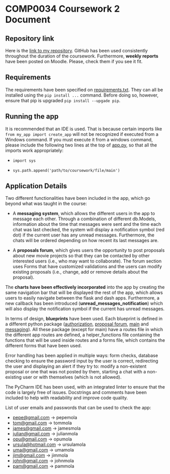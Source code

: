 # COMP0034 Coursework 2 Document
## Repository link
Here is the [link to my repository](https://github.com/ucl-comp0035/comp0034-cw2-i-PDA44719.git). GitHub has been used
consistently throughout the duration of the coursework. Furthermore, **weekly reports** have been posted on Moodle.
Please, check them if you see it fit.

## Requirements
The requirements have been specified on [requirements.txt](requirements.txt). They can all be installed using the
```pip install ...``` command. Before doing so, however, ensure that pip is upgraded ```pip install --upgade pip```.

## Running the app
It is recommended that an IDE is used. That is because certain imports like ````from my_app import create_app````
will not be recognized if executed from a Windows command. If you must execute it from a windows command, please
include the following two lines at the top of [app.py](my_app/app.py), so that all the imports work appropriately:

- ``import sys``

- ``sys.path.append('path/to/coursework/file/main')``


## Application Details
Two different functionalities have been included in the app, which go beyond what was taught in the course:

- A **messaging system**, which allows the different users in the app to message each other. Through a combination of
different db.Models, information about the time that messages were sent and the time each chat was last checked, the
system will display a notification symbol (red dot) if the current user has any unread messages. Furthermore, the chats
will be ordered depending on how recent its last messages are.

- A **proposals forum**, which gives users the opportunity to post proposals about new movie projects so that they can
be contacted by other interested users (i.e., who may want to collaborate). The forum section uses Forms that have
customized validations and the users can modify existing proposals (i.e., change, add or remove details about the
proposal).

The **charts have been effectively incorporated** into the app by creating the same navigation bar that will be
displayed the rest of the app, which allows users to easily navigate between the flask and dash apps. Furthermore, a
new callback has been introduced (**unread_messages_notification**) which will also display the notification symbol if
the current has unread messages.

In terms of design, **blueprints** have been used. Each blueprint is defined in a different python package
([authorization](my_app/auth), [proposal forum](my_app/forum), [main](my_app/main) and [messaging](my_app/messaging)).
All these package (except for main) have a routes file in which the different app routes are defined, a helper_functions
file containing the functions that will be used inside routes and a forms file, which contains the different forms that
have been used.

Error handling has been applied in multiple ways: form checks, database checking to ensure the password input by the
user is correct, redirecting the user and displaying an alert if they try to: modify a non-existent proposal or one
that was not posted by them, starting a chat with a non-existing user or with themselves (which is not allowed).

The PyCharm IDE has been used, with an integrated linter to ensure that the code is largely free of issues. Docstrings
and comments have been included to help with readability and improve code quality.

List of user emails and passwords that can be used to check the app:
- pepe@gmail.com -> pepemola
- tom@gmail.com -> tommola
- james@gmail.com -> jamesmola
- julian@gmail.com -> julianmola
- opu@gmail.com -> opumola
- ursula@hotmail.com -> ursulamola
- uma@gmail.com -> umamola
- jim@gmail.com -> jimmola
- john@gmail.com -> johnmola
- pam@gmail.com -> pammola
